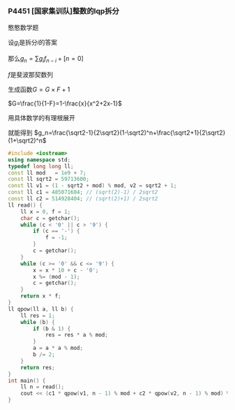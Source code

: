### P4451 [国家集训队]整数的lqp拆分

憨憨数学题

设$g_i$是拆分$i$的答案

那么$g_n=\sum g_if_{n-i}+[n=0]$

$f$是斐波那契数列

生成函数$G=G\times F+1$

$G=\frac{1}{1-F}=1-\frac{x}{x^2+2x-1}$

用具体数学的有理根展开

就能得到	$g_n=\frac{\sqrt2-1}{2\sqrt2}(1-\sqrt2)^n+\frac{\sqrt2+1}{2\sqrt2}(1+\sqrt2)^n$

```cpp
#include <iostream>
using namespace std;
typedef long long ll;
const ll mod   = 1e9 + 7;
const ll sqrt2 = 59713600;
const ll v1 = (1 - sqrt2 + mod) % mod, v2 = sqrt2 + 1;
const ll c1 = 485071604; // (sqrt(2)-1) / 2sqrt2
const ll c2 = 514928404; // (sqrt(2)+1) / 2sqrt2
ll read() {
    ll x = 0, f = 1;
    char c = getchar();
    while (c < '0' || c > '9') {
        if (c == '-') {
            f = -1;
        }
        c = getchar();
    }
    while (c >= '0' && c <= '9') {
        x = x * 10 + c - '0';
        x %= (mod - 1);
        c = getchar();
    }
    return x * f;
}
ll qpow(ll a, ll b) {
    ll res = 1;
    while (b) {
        if (b & 1) {
            res = res * a % mod;
        }
        a = a * a % mod;
        b /= 2;
    }
    return res;
}
int main() {
    ll n = read();
    cout << (c1 * qpow(v1, n - 1) % mod + c2 * qpow(v2, n - 1) % mod) % mod;
}
```

